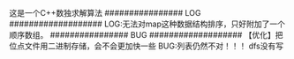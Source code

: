 这是一个C++数独求解算法
################ LOG ###################
LOG:无法对map这种数据结构排序，只好附加了一个顺序数组。
################ BUG ###################
【优化】把位点文件用二进制存储，会不会更加快一些
BUG:列表仍然不对！！！
dfs没有写
